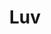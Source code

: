 ---
title: Luv
year: 1972
opening_date: 1972-07-28
closing_date: 1972-08-05
layout: productions
image:
image_caption:
image_credit:
playbill:
category:
details:
  Theatre: Theatre Jacksonville
  Venue: Little Theatre
cast:
  Harry Berlin: Gil Gimbel
  Milt Manville: John Tilford III
  Ellen Manville: Lee Stewart Beger
crew:
  Director: Hal Henderson
  Scene Design: Hal Henderson
  Stage Manager: Doug Thomas
  Lighting/Sound: Marcia Patch
  Costumes: 
    - Gert Berman
    - Mary Coyle
  Properties:
    - Katie Raven
    - Val Curry
    - Faye Hammer
    - Janet Plumer
    - Faye Thrower
    - Dottie Wells
  Special Effects: Paul Allen
external_links:
---